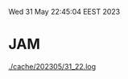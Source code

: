 Wed 31 May 22:45:04 EEST 2023
# JAM
<a href='./cache/202305/31_22.log'>./cache/202305/31_22.log</a>
